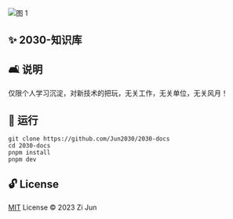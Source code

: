 ![图 1](https://s2.loli.net/2023/04/12/DcWOrG8QhxeAYji.png)

## ✨ 2030-知识库

## 🛋️ 说明
仅限个人学习沉淀，对新技术的把玩，无关工作，无关单位，无关风月！

## 🌱 运行
```shell
git clone https://github.com/Jun2030/2030-docs
cd 2030-docs
pnpm install
pnpm dev
```

## 🔓 License
[MIT](./LICENSE) License &copy; 2023 Zi Jun